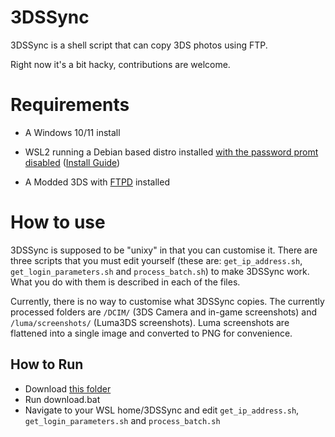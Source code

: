# 3DSSync
3DSSync is a shell script that can copy 3DS photos using FTP.

Right now it's a bit hacky, contributions are welcome.

# Requirements
- A Windows 10/11 install

- WSL2 running a Debian based distro installed [with the password promt disabled](https://www.youtube.com/watch?v=a2sDIbBO8Tw) ([Install Guide](https://learn.microsoft.com/en-us/windows/wsl/install-manual#step-4---download-the-linux-kernel-update-package))

- A Modded 3DS with [FTPD](https://github.com/mtheall/ftpd) installed

# How to use
3DSSync is supposed to be "unixy" in that you can customise it. There are three scripts that you must edit yourself (these are: `get_ip_address.sh`, `get_login_parameters.sh` and `process_batch.sh`) to make 3DSSync work. What you do with them is described in each of the files.

Currently, there is no way to customise what 3DSSync copies. The currently processed folders are `/DCIM/` (3DS Camera and in-game screenshots) and `/luma/screenshots/` (Luma3DS screenshots). Luma screenshots are flattened into a single image and converted to PNG for convenience.

## How to Run
- Download [this folder](https://github.com/xtomasnemec/3DSSync/tree/master/scripts)
- Run download.bat
- Navigate to your WSL home/3DSSync and edit `get_ip_address.sh`, `get_login_parameters.sh` and `process_batch.sh`